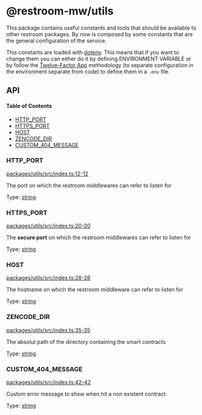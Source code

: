 # @restroom-mw/utils

This package contains useful constants and tools that should be available to other restroom packages.
By now is composed by some constants that are the general configuration of the service.

This constants are loaded with [dotenv](https://github.com/motdotla/dotenv). This means
that if you want to change them you can either do it by defining ENVIRONMENT VARIABLE or
by follow the [Twelve-Factor App](http://12factor.net/config) methodology (to separate 
configuration in the environment separate from code) to define them in a `.env` file.

## API

<!-- Generated by documentation.js. Update this documentation by updating the source code. -->

#### Table of Contents

-   [HTTP_PORT](#http_port)
-   [HTTPS_PORT](#https_port)
-   [HOST](#host)
-   [ZENCODE_DIR](#zencode_dir)
-   [CUSTOM_404_MESSAGE](#custom_404_message)

### HTTP_PORT

[packages/utils/src/index.ts:12-12](https://github.com/dyne/restroom-mw/blob/67c021e212417423b8d5bf317dbb559f007a8006/packages/utils/src/index.ts#L12-L12 "Source code on GitHub")

The port on which the restroom middlewares can refer to listen for

Type: [string](https://developer.mozilla.org/docs/Web/JavaScript/Reference/Global_Objects/String)

### HTTPS_PORT

[packages/utils/src/index.ts:20-20](https://github.com/dyne/restroom-mw/blob/67c021e212417423b8d5bf317dbb559f007a8006/packages/utils/src/index.ts#L20-L20 "Source code on GitHub")

The **secure port** on which the restroom middlewares can refer to listen for

Type: [string](https://developer.mozilla.org/docs/Web/JavaScript/Reference/Global_Objects/String)

### HOST

[packages/utils/src/index.ts:28-28](https://github.com/dyne/restroom-mw/blob/67c021e212417423b8d5bf317dbb559f007a8006/packages/utils/src/index.ts#L28-L28 "Source code on GitHub")

The hostname on which the restroom middleware can refer to listen for

Type: [string](https://developer.mozilla.org/docs/Web/JavaScript/Reference/Global_Objects/String)

### ZENCODE_DIR

[packages/utils/src/index.ts:35-35](https://github.com/dyne/restroom-mw/blob/67c021e212417423b8d5bf317dbb559f007a8006/packages/utils/src/index.ts#L35-L35 "Source code on GitHub")

The absolut path of the directory containing the smart contracts

Type: [string](https://developer.mozilla.org/docs/Web/JavaScript/Reference/Global_Objects/String)

### CUSTOM_404_MESSAGE

[packages/utils/src/index.ts:42-42](https://github.com/dyne/restroom-mw/blob/67c021e212417423b8d5bf317dbb559f007a8006/packages/utils/src/index.ts#L42-L42 "Source code on GitHub")

Custom error message to show when hit a non existent contract

Type: [string](https://developer.mozilla.org/docs/Web/JavaScript/Reference/Global_Objects/String)
